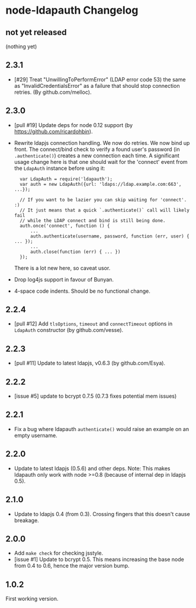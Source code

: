 # node-ldapauth Changelog

## not yet released

(nothing yet)


## 2.3.1

- [#29] Treat "UnwillingToPerformError" (LDAP error code 53) the same as
  "InvalidCredentialsError" as a failure that should stop connection retries.
  (By github.com/melloc).


## 2.3.0

- [pull #19] Update deps for node 0.12 support (by https://github.com/ricardohbin).

- Rewrite ldapjs connection handling. We now do retries. We now bind
  up front. The connect/bind check to verify a found user's password
  (in `.authenticate()`) creates a new connection each time. A significant
  usage change here is that one should wait for the 'connect' event
  from the `LdapAuth` instance before using it:

        var LdapAuth = require('ldapauth');
        var auth = new LdapAuth({url: 'ldaps://ldap.example.com:663', ...});

        // If you want to be lazier you can skip waiting for 'connect'. :)
        // It just means that a quick `.authenticate()` call will likely fail
        // while the LDAP connect and bind is still being done.
        auth.once('connect', function () {
            ...
            auth.authenticate(username, password, function (err, user) { ... });
            ...
            auth.close(function (err) { ... })
        });

  There is a lot new here, so caveat usor.

- Drop log4js support in favour of Bunyan.

- 4-space code indents. Should be no functional change.


## 2.2.4

- [pull #12] Add `tlsOptions`, `timeout` and `connectTimeout` options in `LdapAuth`
  constructor (by github.com/vesse).

## 2.2.3

- [pull #11] Update to latest ldapjs, v0.6.3 (by github.com/Esya).


## 2.2.2

- [issue #5] update to bcrypt 0.7.5 (0.7.3 fixes potential mem issues)


## 2.2.1

- Fix a bug where ldapauth `authenticate()` would raise an example on an empty
  username.


## 2.2.0

- Update to latest ldapjs (0.5.6) and other deps.
  Note: This makes ldapauth only work with node >=0.8 (because of internal dep
  in ldapjs 0.5).


## 2.1.0

- Update to ldapjs 0.4 (from 0.3). Crossing fingers that this doesn't cause breakage.


## 2.0.0

- Add `make check` for checking jsstyle.
- [issue #1] Update to bcrypt 0.5. This means increasing the base node from 0.4
  to 0.6, hence the major version bump.


## 1.0.2

First working version.
